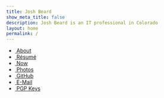 ```yaml
---
title: Josh Beard
show_meta_title: false
description: Josh Beard is an IT professional in Colorado
layout: home
permalink: /
---
```

<div class="home_links">
    <ul class="home_links">
        <li class="home_link"><a href="/about/" title="About"><i class="fas fa-fw fa-id-card"></i>&nbsp;<span>About</span></a></li>
        <li class="home_link"><a href="/resume/" title="Josh Beard's Résumé"><i class="fas fa-fw fa-briefcase"></i>&nbsp;<span>Résumé</span></a></li>
        <li class="home_link"><a href="/now/" title="What I'm doing lately"><i class="fas fa-fw fa-calendar"></i>&nbsp;<span>Now</span></a></li>
        <li class="home_link"><a href="/photos/" title="Photos"><i class="fas fa-fw fa-image"></i>&nbsp;<span>Photos</span></a></li>
        <!--
        <li class="home_link"><a href="/posts/" title="Posts"><i class="fa-solid fa-fw fa-file-lines"></i>&nbsp;<span>Posts</span></a></li>
        -->
        <li class="home_link"><a href="https://github.com/joshbeard" title="github.com/joshbeard"><i class="fab fa-fw fa-github"></i>&nbsp;<span>GitHub</span></a></li>
        <li class="home_link"><a href="mailto:hello@joshbeard.me" title="hello@joshbeard.me"><i class="fas fa-fw fa-envelope"></i>&nbsp;<span>E-Mail</span></a></li>
        <li class="home_link"><a href="/pgp/" title="My PGP keys"><i class="fas fa-fw fa-key"></i>&nbsp;<span>PGP Keys</span></a></li>
    </ul>
</div>